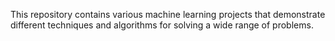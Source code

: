 This repository contains various machine learning projects that demonstrate different techniques and algorithms for solving a wide range of problems.

